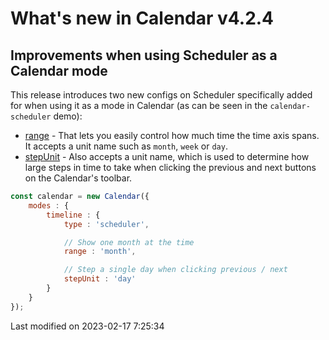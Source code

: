 # What's new in Calendar v4.2.4

## Improvements when using Scheduler as a Calendar mode

This release introduces two new configs on Scheduler specifically added for when using it as a mode in Calendar (as can 
be seen in the `calendar-scheduler` demo):

* [range](#Scheduler/view/SchedulerBase#config-range) - That lets you easily control how much time the time axis 
  spans. It accepts a unit name such as `month`, `week` or `day`.
* [stepUnit](#Scheduler/view/SchedulerBase#config-stepUnit) - Also accepts a unit name, which is used to determine how
  large steps in time to take when clicking the previous and next buttons on the Calendar's toolbar.

```javascript
const calendar = new Calendar({
    modes : {
        timeline : {
            type : 'scheduler',

            // Show one month at the time 
            range : 'month',

            // Step a single day when clicking previous / next
            stepUnit : 'day'
        }
    }
});
```


<p class="last-modified">Last modified on 2023-02-17 7:25:34</p>